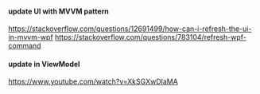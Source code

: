#### update UI with MVVM pattern
https://stackoverflow.com/questions/12691499/how-can-i-refresh-the-ui-in-mvvm-wpf
https://stackoverflow.com/questions/783104/refresh-wpf-command
#### update in ViewModel
https://www.youtube.com/watch?v=XkSGXwDIaMA